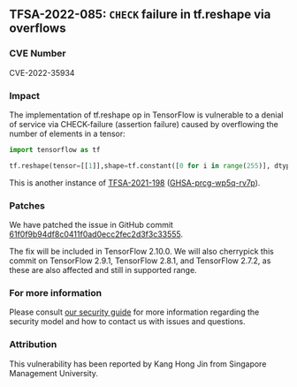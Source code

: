 ## TFSA-2022-085: `CHECK` failure in tf.reshape via overflows

### CVE Number
CVE-2022-35934

### Impact
The implementation of tf.reshape op in TensorFlow is vulnerable to a denial of service via CHECK-failure (assertion failure) caused by overflowing the number of elements in a tensor:
```python
import tensorflow as tf

tf.reshape(tensor=[[1]],shape=tf.constant([0 for i in range(255)], dtype=tf.int64))
```
This is another instance of [TFSA-2021-198](https://github.com/tensorflow/tensorflow/blob/master/tensorflow/security/advisory/tfsa-2021-198.md) ([GHSA-prcg-wp5q-rv7p](https://github.com/advisories/GHSA-prcg-wp5q-rv7p)).

### Patches
We have patched the issue in GitHub commit [61f0f9b94df8c0411f0ad0ecc2fec2d3f3c33555](https://github.com/tensorflow/tensorflow/commit/61f0f9b94df8c0411f0ad0ecc2fec2d3f3c33555).

The fix will be included in TensorFlow 2.10.0. We will also cherrypick this commit on TensorFlow 2.9.1, TensorFlow 2.8.1, and TensorFlow 2.7.2, as these are also affected and still in supported range.

### For more information
Please consult [our security guide](https://github.com/tensorflow/tensorflow/blob/master/SECURITY.md) for more information regarding the security model and how to contact us with issues and questions.

### Attribution
This vulnerability has been reported by Kang Hong Jin from Singapore Management University.
